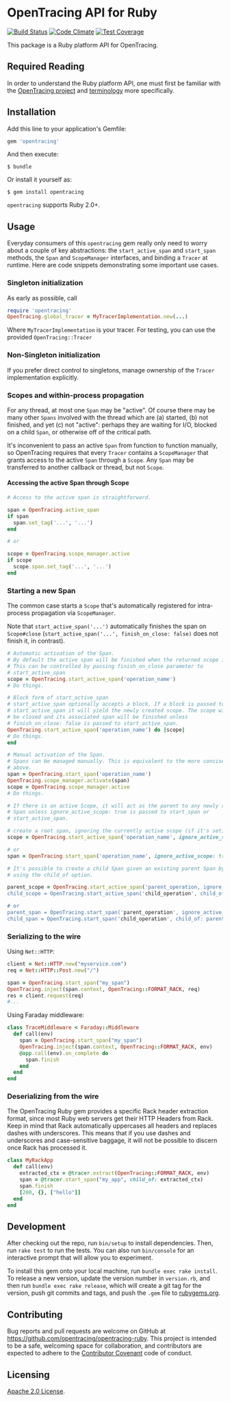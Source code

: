 # OpenTracing API for Ruby

[![Build Status](https://travis-ci.org/ngauthier/opentracing-ruby.svg?branch=master)](https://travis-ci.org/ngauthier/opentracing-ruby) [![Code Climate](https://codeclimate.com/github/ngauthier/opentracing-ruby/badges/gpa.svg)](https://codeclimate.com/github/ngauthier/opentracing-ruby) [![Test Coverage](https://codeclimate.com/github/ngauthier/opentracing-ruby/badges/coverage.svg)](https://codeclimate.com/github/ngauthier/opentracing-ruby/coverage)

This package is a Ruby platform API for OpenTracing.

## Required Reading

In order to understand the Ruby platform API, one must first be familiar with the
[OpenTracing project](http://opentracing.io) and
[terminology](http://opentracing.io/documentation/pages/spec.html) more specifically.

## Installation

Add this line to your application's Gemfile:

```ruby
gem 'opentracing'
```

And then execute:

    $ bundle

Or install it yourself as:

    $ gem install opentracing

`opentracing` supports Ruby 2.0+.

## Usage

Everyday consumers of this `opentracing` gem really only need to worry
about a couple of key abstractions: the `start_active_span` and `start_span`
methods, the `Span` and `ScopeManager` interfaces, and binding a `Tracer`
at runtime. Here are code snippets demonstrating some important use cases.

### Singleton initialization

As early as possible, call

```ruby
require 'opentracing'
OpenTracing.global_tracer = MyTracerImplementation.new(...)
```

Where `MyTracerImplementation` is your tracer. For testing, you can use
the provided `OpenTracing::Tracer`

### Non-Singleton initialization

If you prefer direct control to singletons, manage ownership of the
`Tracer` implementation explicitly.

### Scopes and within-process propagation

For any thread, at most one `Span` may be "active". Of course there may be many
other `Spans` involved with the thread which are (a) started, (b) not finished,
and yet (c) not "active": perhaps they are waiting for I/O, blocked on a child
`Span`, or otherwise off of the critical path.

It's inconvenient to pass an active `Span` from function to function manually,
so OpenTracing requires that every `Tracer` contains a `ScopeManager` that
grants access to the active `Span` through a `Scope`. Any `Span` may be
transferred to another callback or thread, but not `Scope`.

#### Accessing the active Span through Scope

```ruby
# Access to the active span is straightforward.

span = OpenTracing.active_span
if span
  span.set_tag('...', '...')
end

# or

scope = OpenTracing.scope_manager.active
if scope
  scope.span.set_tag('...', '...')
end
```

### Starting a new Span

The common case starts a `Scope` that's automatically registered for
intra-process propagation via `ScopeManager`.

Note that `start_active_span('...')` automatically finishes the span on
`Scope#close` (`start_active_span('...', finish_on_close: false)` does not
finish it, in contrast).

```ruby
# Automatic activation of the Span.
# By default the active span will be finished when the returned scope is closed.
# This can be controlled by passing finish_on_close parameter to
# start_active_span
scope = OpenTracing.start_active_span('operation_name')
# Do things.

# Block form of start_active_span
# start_active_span optionally accepts a block. If a block is passed to
# start_active_span it will yield the newly created scope. The scope will
# be closed and its associated span will be finished unless
# finish_on_close: false is passed to start_active_span.
OpenTracing.start_active_span('operation_name') do |scope|
# Do things.
end

# Manual activation of the Span.
# Spans can be managed manually. This is equivalent to the more concise examples
# above.
span = OpenTracing.start_span('operation_name')
OpenTracing.scope_manager.activate(span)
scope = OpenTracing.scope_manager.active
# Do things.

# If there is an active Scope, it will act as the parent to any newly started
# Span unless ignore_active_scope: true is passed to start_span or
# start_active_span.

# create a root span, ignoring the currently active scope (if it's set)
scope = OpenTracing.start_active_span('operation_name', ignore_active_scope: true)

# or
span = OpenTracing.start_span('operation_name', ignore_active_scope: true)

# It's possible to create a child Span given an existing parent Span by
# using the child_of option.

parent_scope = OpenTracing.start_active_span('parent_operation, ignore_active_scope: true)
child_scope = OpenTracing.start_active_span('child_operation', child_of: parent_scope.span)

# or
parent_span = OpenTracing.start_span('parent_operation', ignore_active_scope: true)
child_span = OpenTracing.start_span('child_operation', child_of: parent_span)

```

### Serializing to the wire

Using `Net::HTTP`:
```ruby
client = Net::HTTP.new("myservice.com")
req = Net::HTTP::Post.new("/")

span = OpenTracing.start_span("my_span")
OpenTracing.inject(span.context, OpenTracing::FORMAT_RACK, req)
res = client.request(req)
#...
```

Using Faraday middleware:
```ruby
class TraceMiddleware < Faraday::Middleware
  def call(env)
    span = OpenTracing.start_span("my_span")
    OpenTracing.inject(span.context, OpenTracing::FORMAT_RACK, env)
    @app.call(env).on_complete do
      span.finish
    end
  end
end
```

### Deserializing from the wire

The OpenTracing Ruby gem provides a specific Rack header extraction format,
since most Ruby web servers get their HTTP Headers from Rack. Keep in mind that
Rack automatically uppercases all headers and replaces dashes with underscores.
This means that if you use dashes and underscores and case-sensitive baggage,
it will not be possible to discern once Rack has processed it.

```ruby
class MyRackApp
  def call(env)
    extracted_ctx = @tracer.extract(OpenTracing::FORMAT_RACK, env)
    span = @tracer.start_span("my_app", child_of: extracted_ctx)
    span.finish
    [200, {}, ["hello"]]
  end
end
```

## Development

After checking out the repo, run `bin/setup` to install dependencies. Then, run `rake test` to run the tests. You can also run `bin/console` for an interactive prompt that will allow you to experiment.

To install this gem onto your local machine, run `bundle exec rake install`. To release a new version, update the version number in `version.rb`, and then run `bundle exec rake release`, which will create a git tag for the version, push git commits and tags, and push the `.gem` file to [rubygems.org](https://rubygems.org).

## Contributing

Bug reports and pull requests are welcome on GitHub at https://github.com/opentracing/opentracing-ruby. This project is intended to be a safe, welcoming space for collaboration, and contributors are expected to adhere to the [Contributor Covenant](http://contributor-covenant.org) code of conduct.

## Licensing

[Apache 2.0 License](./LICENSE).